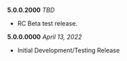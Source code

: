 **5.0.0.2000** *TBD*

- RC Beta test release.

**5.0.0.0000** *April 13, 2022*

- Initial Development/Testing Release
